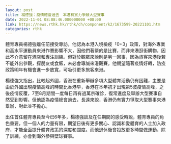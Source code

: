```yaml
---
layout: post
title: 楊德強：疫情總會過去　本港有實力爭辦大型賽事
date: 2022-11-01 08:08:46.000000000 +08:00
link: https://news.rthk.hk/rthk/ch/component/k2/1673599-20221101.htm
categories: rthk
---
```


體育專員楊德強離任前接受專訪，他認為本港入境檢疫「0+3」政策，對海外專業和高水平運動員來港作賽影響不大，因他們著緊的是比賽，而非來港逛街購物，因此不介意留在酒店和專注訓練。但對於觀眾來說則是另一回事，因為旅客來港後若不能外出參觀，探朋友或食飯，未必會專誠來港觀賽。他期望隨著疫情好轉，防疫政策明年有機會進一步放寬，可吸引更多旅客來港。

楊德強又指出，比較起外國，香港在重新舉辦多項大型體育活動仍有困難，主要是由於外國出現疫情高峰的時間比香港早，香港在本年初才出現第5波疫情高峰，之後疫情反覆，7至8月期間一度每日再有過萬宗確診，復常進度及舉辦大型賽事自然受到影響。但他認為疫情總會過去，長遠來說，香港仍有實力爭取大型賽事來港舉辦，對此並不擔心。

出任首任體育專員至今已6年多，楊德強談及在任期間的感受時說，體育專員的角色重要，但一個人的力量有限，期望日後有更多關心、認識和愛體育的人士加入政府，才能全面提升體育政策的深度和闊度。而他退休後會投放更多時間做運動，除了訓練，亦會到海外參與壁球賽事。
